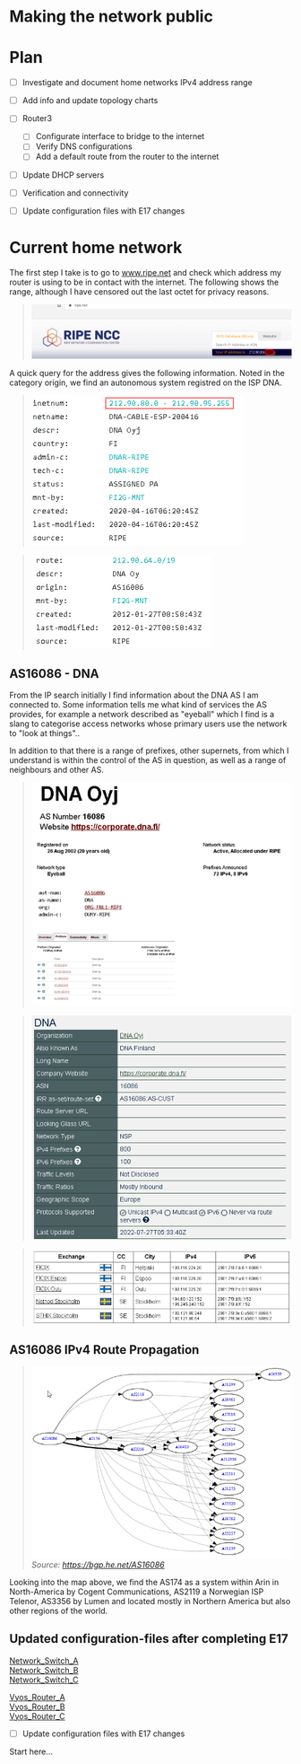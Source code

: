 # Making the network public

# Plan

- [ ] Investigate and document home networks IPv4 address range
- [ ] Add info and update topology charts

- [ ] Router3 
	- [ ] Configurate interface to bridge to the internet
	- [ ] Verify DNS configurations
	- [ ] Add a default route from the router to the internet

- [ ] Update DHCP servers

- [ ] Verification and connectivity

- [ ] Update configuration files with E17 changes

# Current home network

The first step I take is to go to www.ripe.net and check which address my router is using to be in contact with the internet. The following shows the range, although I have censored out the last octet for privacy reasons. 

>![](/documentation/E17/routerip.png)

A quick query for the address gives the following information. Noted in the category origin, we find an autonomous system 
registred on the ISP DNA. 

>![](/documentation/E17/DNA_subnet.png)

>![](/documentation/E17/DNA_route.png)

## AS16086 - DNA

From the IP search initially I find information about the DNA AS I am connected to. Some information tells me what kind of services the
AS provides, for example a network described as "eyeball" which I find is a slang to categorise access networks whose primary users use the network to "look at things"..

In addition to that there is a range of prefixes, other supernets, from which I understand is within the control of the AS in question, as well as a range of neighbours and other AS.

>![](/documentation/E17/AS16086_1.png)

>![](/documentation/E17/Peering_db_AS16086.png)

>![](/documentation/E17/AS16086_IX.png)

## AS16086 IPv4 Route Propagation

>![](/documentation/E17/AS16086_RoutePropagation1.png)\
*Source: https://bgp.he.net/AS16086*

Looking into the map above, we find the AS174 as a system within Arin in North-America by Cogent Communications, AS2119 a Norwegian ISP Telenor, AS3356 by Lumen and located mostly in Northern America but also other regions of the world. 



## Updated configuration-files after completing E17

[Network_Switch_A](/documentation/E17/Config_files/E17-SwitchAu.cfg)\
[Network_Switch_B](/documentation/E17/Config_files/E17-SwitchBu.cfg)\
[Network_Switch_C](/documentation/E17/Config_files/E17-SwitchCu.cfg)

[Vyos_Router_A](/documentation/E17/Config_files/E17-RouterAu.cfg) \
[Vyos_Router_B](/documentation/E17/Config_files/E17-RouterBu.cfg) \
[Vyos_Router_C](/documentation/E17/Config_files/E17-RouterCu.cfg) 

- [ ] Update configuration files with E17 changes

Start here...